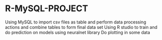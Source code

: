 # R-MySQL-PROJECT
Using MySQL to import csv files as table and perform data processing actions and combine tables to form final data set
Using R studio to train and do prediction on models using neuralnet library
Do plotting in some data
